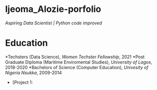 # Ijeoma_Alozie-porfolio
*Aspiring Data Scientist | Python code improved*

# Education
*Techsters (Data Science), *Women Techster Fellowship*, 2021
*Post Graduate Diploma (Maritime Enviromental Studies), *University of Lagos*, 2018-2020
*Bachelors of Science (Computer Education), *Univesity of Nigeria Nsukka*, 2009-2014

* [Project 1: 
